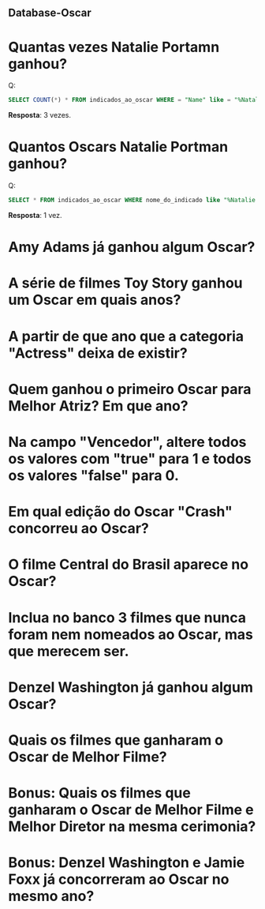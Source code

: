 ## Database-Oscar

# Quantas vezes Natalie Portamn ganhou?

Q:
```sql
SELECT COUNT(*) * FROM indicados_ao_oscar WHERE = "Name" like = "%Natalie Portamn%";
```

**Resposta**: 3 vezes.
# Quantos Oscars Natalie Portman ganhou?
Q:
```sql
SELECT * FROM indicados_ao_oscar WHERE nome_do_indicado like "%Natalie Portman%" AND vencedor = "true";
```

**Resposta**: 1 vez.

# Amy Adams já ganhou algum Oscar?

# A série de filmes Toy Story ganhou um Oscar em quais anos?

# A partir de que ano que a categoria "Actress" deixa de existir?

# Quem ganhou o primeiro Oscar para Melhor Atriz? Em que ano?

# Na campo "Vencedor", altere todos os valores com "true" para 1 e todos os valores "false" para 0.

# Em qual edição do Oscar "Crash" concorreu ao Oscar?

# O filme Central do Brasil aparece no Oscar?

# Inclua no banco 3 filmes que nunca foram nem nomeados ao Oscar, mas que merecem ser.

# Denzel Washington já ganhou algum Oscar?

# Quais os filmes que ganharam o Oscar de Melhor Filme?

# Bonus: Quais os filmes que ganharam o Oscar de Melhor Filme e Melhor Diretor na mesma cerimonia?

# Bonus: Denzel Washington e Jamie Foxx já concorreram ao Oscar no mesmo ano?

